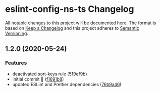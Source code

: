 # eslint-config-ns-ts Changelog

All notable changes to this project will be documented here. The format is based
on [Keep a Changelog](http://keepachangelog.com/en/1.0.0/) and this project
adheres to [Semantic Versioning](http://semver.org/spec/v2.0.0.html).

## 1.2.0 (2020-05-24)

### Features

- deactivated sort-keys rule ([519ef9b](https://github.com/natterstefan/eslint-config-ns-ts/commit/519ef9bf7acffda326d140b0f56dcb98b01c3d24))
- initial commit 🚀 ([f1691b8](https://github.com/natterstefan/eslint-config-ns-ts/commit/f1691b862965cf047cde7647538f9b2fc8c3c915))
- updated ESLint and Prettier dependencies ([76b9a46](https://github.com/natterstefan/eslint-config-ns-ts/commit/76b9a46b3dd440739e73a960f8b718939fcfefa1))
